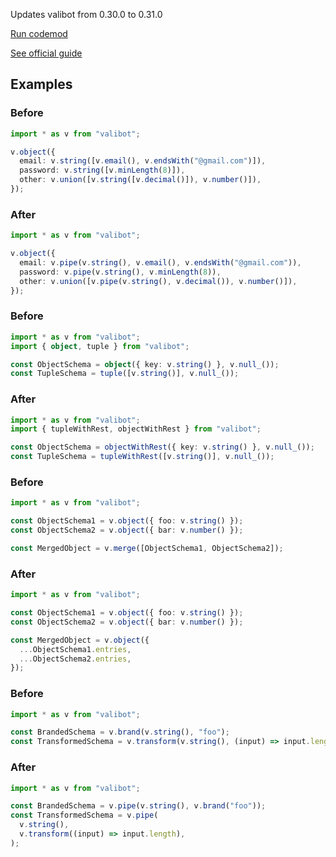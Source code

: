 Updates valibot from 0.30.0 to 0.31.0

[Run codemod](https://codemod.com/registry/valibot-upgrade-v0-31)

[See official guide](https://valibot.dev/guides/migrate-from-v0.30.0/)

## Examples

### Before

```ts
import * as v from "valibot";

v.object({
  email: v.string([v.email(), v.endsWith("@gmail.com")]),
  password: v.string([v.minLength(8)]),
  other: v.union([v.string([v.decimal()]), v.number()]),
});
```

### After

```ts
import * as v from "valibot";

v.object({
  email: v.pipe(v.string(), v.email(), v.endsWith("@gmail.com")),
  password: v.pipe(v.string(), v.minLength(8)),
  other: v.union([v.pipe(v.string(), v.decimal()), v.number()]),
});
```

### Before

```ts
import * as v from "valibot";
import { object, tuple } from "valibot";

const ObjectSchema = object({ key: v.string() }, v.null_());
const TupleSchema = tuple([v.string()], v.null_());
```

### After

```ts
import * as v from "valibot";
import { tupleWithRest, objectWithRest } from "valibot";

const ObjectSchema = objectWithRest({ key: v.string() }, v.null_());
const TupleSchema = tupleWithRest([v.string()], v.null_());
```

### Before

```ts
import * as v from "valibot";

const ObjectSchema1 = v.object({ foo: v.string() });
const ObjectSchema2 = v.object({ bar: v.number() });

const MergedObject = v.merge([ObjectSchema1, ObjectSchema2]);
```

### After

```ts
import * as v from "valibot";

const ObjectSchema1 = v.object({ foo: v.string() });
const ObjectSchema2 = v.object({ bar: v.number() });

const MergedObject = v.object({
  ...ObjectSchema1.entries,
  ...ObjectSchema2.entries,
});
```

### Before

```ts
import * as v from "valibot";

const BrandedSchema = v.brand(v.string(), "foo");
const TransformedSchema = v.transform(v.string(), (input) => input.length);
```

### After

```ts
import * as v from "valibot";

const BrandedSchema = v.pipe(v.string(), v.brand("foo"));
const TransformedSchema = v.pipe(
  v.string(),
  v.transform((input) => input.length),
);
```
